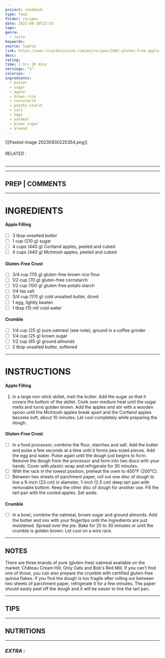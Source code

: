 ```yaml
---
project: cookbook
type: food
folder: recipes
date: 2023-09-30T22:53
tags: 
genre:
  - tarte
keywords: 
source: Sophie
link: https://www.ricardocuisine.com/en/recipes/5902-gluten-free-apple-pie
desc: 
rating: 
time: 2 hrs 20 mins
servings: "1"
calories: 
ingredients:
  - butter
  - sugar
  - apple
  - brown rice
  - cornstarch
  - potato starch
  - salt
  - eggs
  - oatmeal
  - brown sugar
  - almond
---
```


![[Pasted image 20230930225354.png]]
###### *RELATED* : 
---


---
## PREP | COMMENTS



---
# INGREDIENTS

#### Apple Filling

- [ ] 3 tbsp unsalted butter
- [ ] 1 cup (210 g) sugar
- [ ] 4 cups (440 g) Cortland apples, peeled and cubed
- [ ] 4 cups (440 g) McIntosh apples, peeled and cubed

#### Gluten-Free Crust

- [ ] 3/4 cup (115 g) gluten-free brown rice flour
- [ ] 1/2 cup (70 g) gluten-free cornstarch
- [ ] 1/2 cup (100 g) gluten-free potato starch
- [ ] 1/4 tsp salt
- [ ] 3/4 cup (170 g) cold unsalted butter, diced
- [ ] 1 egg, lightly beaten
- [ ] 1 tbsp (15 ml) cold water

#### Crumble

- [ ] 1/4 cup (25 g) pure oatmeal (see note), ground in a coffee grinder
- [ ] 1/4 cup (25 g) brown sugar
- [ ] 1/2 cup (65 g) ground almonds
- [ ] 2 tbsp unsalted butter, softened

---
# INSTRUCTIONS


#### Apple Filling

1. In a large non-stick skillet, melt the butter. Add the sugar so that it covers the bottom of the skillet. Cook over medium heat until the sugar melts and turns golden brown. Add the apples and stir with a wooden spoon until the McIntosh apples break apart and the Cortland apples become soft, about 10 minutes. Let cool completely while preparing the dough.
        
#### Gluten-Free Crust

- [ ] In a food processor, combine the flour, starches and salt. Add the butter and pulse a few seconds at a time until it forms pea-sized pieces. Add the egg and water. Pulse again until the dough just begins to form. Remove the dough from the processor and form into two discs with your hands. Cover with plastic wrap and refrigerate for 30 minutes.
- [ ] With the rack in the lowest position, preheat the oven to 400°F (200°C).
- [ ] Between two sheets of parchment paper, roll out one disc of dough to line a 9-inch (23 cm) in diameter, 1-inch (2.5 cm) deep tart pan with removable bottom. Keep the other disc of dough for another use. Fill the tart pan with the cooled apples. Set aside.

#### Crumble

- [ ] In a bowl, combine the oatmeal, brown sugar and ground almonds. Add the butter and mix with your fingertips until the ingredients are just moistened. Spread over the pie. Bake for 25 to 30 minutes or until the crumble is golden brown. Let cool on a wire rack.

---
## NOTES

There are three brands of pure (gluten-free) oatmeal available on the market: Château Cream Hill, Only Oats and Bob's Red Mill. If you can’t find one of those, you can also prepare the crumble with certified gluten-free quinoa flakes. If you find the dough is too fragile after rolling out between two sheets of parchment paper, refrigerate it for a few minutes. The paper should easily peel off the dough and it will be easier to line the tart pan.

---
## TIPS



---
## NUTRITIONS



---
### *EXTRA* :



